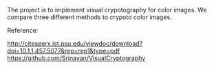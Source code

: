 The project is to implement visual crypotography for color images.
We compare three different methods to crypoto color images.

Reference:

http://citeseerx.ist.psu.edu/viewdoc/download?doi=10.1.1.457.5077&rep=rep1&type=pdf
https://github.com/Srinayan/VisualCryptography
